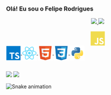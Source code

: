 ### Olá! Eu sou o Felipe Rodrigues

<div align="center">
  <a href="https://github.com/FelipeRodrigues05">
  <img height="180em" src="https://github-readme-stats.vercel.app/api?username=FelipeRodrigues05&show_icons=true&theme=dracula&include_all_commits=true&count_private=true"/>
  <img height="180em" src="https://github-readme-stats.vercel.app/api/top-langs/?username=FelipeRodrigues05&layout=compact&langs_count=7&theme=dracula"/>
</div>
<div style="display: inline_block"><br>
  <center><img align="center" alt="Feh-Js" height="40" width="40" src="https://raw.githubusercontent.com/devicons/devicon/master/icons/javascript/javascript-plain.svg"></center>
  <img align="center" alt="Feh-Ts" height="40" width="40" src="https://raw.githubusercontent.com/devicons/devicon/master/icons/typescript/typescript-plain.svg">
  <img align="center" alt="Feh-React" height="40" width="40" src="https://raw.githubusercontent.com/devicons/devicon/master/icons/react/react-original.svg">
  <img align="center" alt="Feh-HTML" height="40" width="40" src="https://raw.githubusercontent.com/devicons/devicon/master/icons/html5/html5-original.svg">
  <img align="center" alt="Feh-CSS" height="40" width="40" src="https://raw.githubusercontent.com/devicons/devicon/master/icons/css3/css3-original.svg">
  <img align="center" alt="Feh-Python" height="40" width="40" src="https://raw.githubusercontent.com/devicons/devicon/master/icons/python/python-original.svg">
</div>
  
  ##
  
<div>
<a href = "mailto:felipebr998@gmail.com"><img src="https://img.shields.io/badge/-Gmail-%23333?style=for-the-badge&logo=gmail&logoColor=white" target="_blank"></a>
<a href="https://www.linkedin.com/in/" target="_blank"><img src="https://img.shields.io/badge/-LinkedIn-%230077B5?style=for-the-badge&logo=linkedin&logoColor=white" target="_blank"></a> 
  
   ![Snake animation](https://github.com/FelipeRodrigues05/FelipeRodrigues05/blob/output/github-contribution-grid-snake.svg)

</div>
